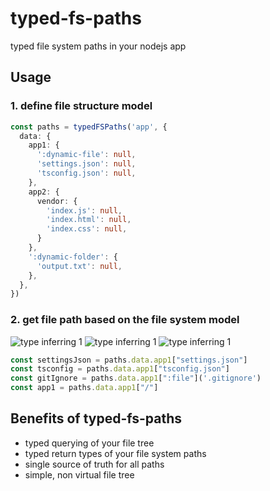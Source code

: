 # typed-fs-paths

typed file system paths in your nodejs app

## Usage

### 1. define file structure model

```ts
const paths = typedFSPaths('app', {
  data: {
    app1: {
      ':dynamic-file': null,
      'settings.json': null,
      'tsconfig.json': null,
    },
    app2: {
      vendor: {
        'index.js': null,
        'index.html': null,
        'index.css': null,
      }
    },
    ':dynamic-folder': {
      'output.txt': null,
    },
  },
})
```

### 2. get file path based on the file system model

![type inferring 1]('./imgs/1.png)
![type inferring 1]('./imgs/2.png)
![type inferring 1]('./imgs/3.png)

```ts
const settingsJson = paths.data.app1["settings.json"]
const tsconfig = paths.data.app1["tsconfig.json"]
const gitIgnore = paths.data.app1[":file"]('.gitignore')
const app1 = paths.data.app1["/"]
```


## Benefits of typed-fs-paths
- typed querying of your file tree
- typed return types of your file system paths
- single source of truth for all paths 
- simple, non virtual file tree
